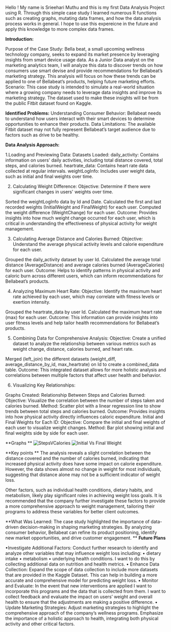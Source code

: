 Hello ! My name is Srieehari Muthu and this is my first Data Analysis Project using R. Through this simple case study I learned numerous R functions such as creating graphs, mutating data frames, and how the data analysis process works in general. I hope to use this expereicne in the future and apply this knowledge to more complex data frames. 

**Introduction:**

Purpose of the Case Study: Bella beat, a small upcoming wellness technology company, seeks to expand its market presence by leveraging insights from smart device usage data. As a Junior Data analyst on the marketing analytics team, I will analyze this data to discover trends on how consumers use smart devise and provide recommendations for Bellabeat’s marketing strategy.  This analysis will focus on how these trends can be applied to one of Bellabeat’s products, helping future marketing efforts.
Scenario: This case study is intended to simulate a real-world situation where a growing company needs to leverage data insights and improve its marketing strategy. The dataset used to make these insights will be from the public Fitbit dataset found on Kaggle. 

**Identified Problems:**
Understanding Consumer Behavior: Bellabeat needs to understand how users interact with their smart devices to determine opportunities to enhance their products.
Data Limitations: The available Fitbit dataset may not fully represent Bellabeat’s target audience due to factors such as drive to be healthy.


**Data Analysis Approach:**

1.Loading and Previewing Data:
Datasets Loaded:
daily_activity: Contains information on users' daily activities, including total distance covered, total steps, and calories burned.
heartrate_data: Contains heart rate data collected at regular intervals.
weightLogInfo: Includes user weight data, such as initial and final weights over time.

2. Calculating Weight Difference:
Objective: Determine if there were significant changes in users' weights over time.


Sorted the weightLogInfo data by Id and Date.
Calculated the first and last recorded weights (InitialWeight and FinalWeight) for each user.
Computed the weight difference (WeightChange) for each user.
Outcome: Provides insights into how much weight change occurred for each user, which is critical in understanding the effectiveness of physical activity for weight management.

3. Calculating Average Distance and Calories Burned:
Objective: Understand the average physical activity levels and calorie expenditure for each user.


Grouped the daily_activity dataset by user Id.
Calculated the average total distance (AverageDistance) and average calories burned (AverageCalories) for each user.
Outcome: Helps to identify patterns in physical activity and caloric burn across different users, which can inform recommendations for Bellabeat’s products.

4. Analyzing Maximum Heart Rate:
Objective: Identify the maximum heart rate achieved by each user, which may correlate with fitness levels or exertion intensity.


Grouped the heartrate_data by user Id.
Calculated the maximum heart rate (max) for each user.
Outcome: This information can provide insights into user fitness levels and help tailor health recommendations for Bellabeat’s products.

5. Combining Data for Comprehensive Analysis:
Objective: Create a unified dataset to analyze the relationship between various metrics such as weight change, distance, calories burned, and heart rate.


Merged (left_join) the different datasets (weight_diff, average_distance_by_id, max_heartrate) on Id to create a combined_data table.
Outcome: This integrated dataset allows for more holistic analysis and correlations between multiple factors that affect user health and behavior.

6. Visualizing Key Relationships:

Graphs Created:
Relationship Between Steps and Calories Burned:
Objective: Visualize the correlation between the number of steps taken and calories burned.
Method: Scatter plot with a linear regression line to show trends between total steps and calories burned.
Outcome: Provides insights into how physical activity directly influences caloric expenditure.
Initial and Final Weights for Each ID:
Objective: Compare the initial and final weights of each user to visualize weight changes.
Method: Bar plot showing initial and final weights side by side for each user.




**Graphs **
![StepsVCalories](https://github.com/user-attachments/assets/5a8123c7-d8ff-494e-96d6-1ff61adc9a34)
![Initial Vs Final Weight](https://github.com/user-attachments/assets/da80561b-93c8-4e13-b1ff-9d86630f8fcd)

**Key points **
The analysis reveals a slight correlation between the distance covered and the number of calories burned, indicating that increased physical activity does have some impact on calorie expenditure. However, the data shows almost no change in weight for most individuals, suggesting that distance alone may not be a sufficient indicator of weight loss. 

Other factors, such as individual health conditions, dietary habits, and metabolism, likely play significant roles in achieving weight loss goals. It is recommended that the company further investigate these factors to provide a more comprehensive approach to weight management, tailoring their programs to address these variables for better client outcomes.



**What Was Learned: The case study highlighted the importance of data-driven decision-making in shaping marketing strategies. By analyzing consumer behavior, Bellabeat can refine its product positioning, identify new market opportunities, and drive customer engagement.
**
**Future Plans**

 •Investigate Additional Factors: Conduct further research to identify and analyze other variables that may influence weight loss including:
•	dietary intake
•	metabolism
•	underlying health conditions. 
I want to do this by collecting additional data on nutrition and health metrics.
•  Enhance Data Collection: Expand the scope of data collection to include more datasets that are provided in the Kaggle Dataset. This can help in building a more accurate and comprehensive model for predicting weight loss.
•  Monitor and Evaluate: In the event that new interventions are applied I want to incorporate this programs and the data that is collected from them. I want to collect feedback and evaluate the impact on users’ weight and overall health to ensure that the adjustments are making a positive difference.
•  Update Marketing Strategies: Adjust marketing strategies to highlight the comprehensive approach of the company’s wellness programs. Emphasize the importance of a holistic approach to health, integrating both physical activity and other critical factors.

